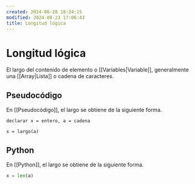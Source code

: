 ```yaml
---
created: 2024-06-28 18:24:15
modified: 2024-08-23 17:06:43
title: Longitud lógica
---
```


# Longitud lógica

El largo del contenido de elemento o [[Variables|Variable]], generalmente una [[Array|Lista]] o cadena de caracteres.

## Pseudocódigo

En [[Pseudocódigo]], el largo se obtiene de la siguiente forma.

```
declarar x = entero, a = cadena

x = largo(a)
```

## Python

En [[Python]], el largo se obtiene de la siguiente forma.

```python
x = len(a)
```
